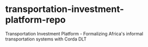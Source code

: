 # transportation-investment-platform-repo
Transportation Investment Platform - Formalizing Africa's informal transportation systems with Corda DLT

